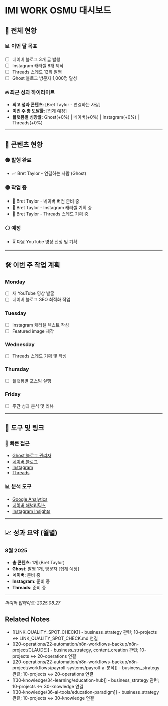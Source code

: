 # IMI WORK OSMU 대시보드

## 🎯 전체 현황

### 📊 이번 달 목표
- [ ] 네이버 블로그 3개 글 발행
- [ ] Instagram 캐러셀 8개 제작
- [ ] Threads 스레드 12회 발행
- [ ] Ghost 블로그 방문자 1,000명 달성

### 🔥 최근 성과 하이라이트
- **최고 성과 콘텐츠**: [Bret Taylor - 연결하는 사람]
- **이번 주 총 도달률**: [집계 예정]
- **플랫폼별 성장률**: Ghost(+0%) | 네이버(+0%) | Instagram(+0%) | Threads(+0%)

---

## 📝 콘텐츠 현황

### 🟢 발행 완료
- ✅ Bret Taylor - 연결하는 사람 (Ghost)

### 🟡 작업 중
- 🔄 Bret Taylor - 네이버 버전 준비 중
- 🔄 Bret Taylor - Instagram 캐러셀 기획 중
- 🔄 Bret Taylor - Threads 스레드 기획 중

### ⚪ 예정
- ⏳ 다음 YouTube 영상 선정 및 기획

---

## 🛠 이번 주 작업 계획

### Monday
- [ ] 새 YouTube 영상 발굴
- [ ] 네이버 블로그 SEO 최적화 작업

### Tuesday  
- [ ] Instagram 캐러셀 텍스트 작성
- [ ] Featured image 제작

### Wednesday
- [ ] Threads 스레드 기획 및 작성

### Thursday
- [ ] 플랫폼별 포스팅 실행

### Friday
- [ ] 주간 성과 분석 및 리뷰

---

## 🔧 도구 및 링크

### 🔗 빠른 접근
- [Ghost 블로그 관리자](https://blog.imiwork.com/ghost/)
- [네이버 블로그](https://blog.naver.com/)  
- [Instagram](https://www.instagram.com/)
- [Threads](https://www.threads.net/)

### 📊 분석 도구
- [Google Analytics](https://analytics.google.com/)
- [네이버 애널리틱스](https://analytics.naver.com/)
- [Instagram Insights](https://business.instagram.com/)

---

## 📈 성과 요약 (월별)

### 8월 2025
- **총 콘텐츠**: 1개 (Bret Taylor)
- **Ghost**: 발행 1개, 방문자 [집계 예정]
- **네이버**: 준비 중
- **Instagram**: 준비 중  
- **Threads**: 준비 중

---

*마지막 업데이트: 2025.08.27*

## Related Notes

- [[LINK_QUALITY_SPOT_CHECK]] - business_strategy 관련; 10-projects ↔ LINK_QUALITY_SPOT_CHECK.md 연결
- [[20-operations/22-automation/n8n-workflows-backup/n8n-project/CLAUDE]] - business_strategy, content_creation 관련; 10-projects ↔ 20-operations 연결
- [[20-operations/22-automation/n8n-workflows-backup/n8n-project/workflows/payroll-systems/payroll-a-분석]] - business_strategy 관련; 10-projects ↔ 20-operations 연결
- [[30-knowledge/34-learning/education-hub]] - business_strategy 관련; 10-projects ↔ 30-knowledge 연결
- [[30-knowledge/36-ai-tools/education-paradigm]] - business_strategy 관련; 10-projects ↔ 30-knowledge 연결
